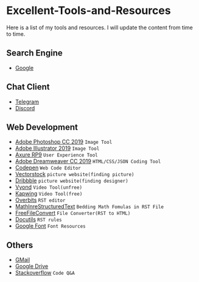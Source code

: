 # Excellent-Tools-and-Resources
Here is a list of my tools and resources. I will update the content from time to time.
## Search Engine
- [Google](https://google.com)
## Chat Client
- [Telegram](https://telegram.org)
- [Discord](https://discord.com)
## Web Development
- [Adobe Photoshop CC 2019](https://www.adobe.com/products/photoshop.html)
``Image Tool``
- [Adobe Illustrator 2019](https://www.adobe.com/products/illustrator.html)
``Image Tool``
- [Axure RP9](https://www.axure.com/release-history/rp9)
``User Experience Tool``
- [Adobe Dreamweaver CC 2019](https://www.adobe.com/products/dreamweaver.html)
``HTML/CSS/JSON Coding Tool``
- [Codepen](https://codepen.io)
``Web Code Editor``
- [Vectorstock](https://www.vectorstock.com)
``picture website(finding picture)``
- [Dribbble](https://dribbble.com)
``picture website(finding designer)``
- [Vyond](https://app.vyond.com)
``Video Tool(unfree)``
- [Kapwing](https://www.kapwing.com)
``Video Tool(free)``
- [Overbits](https://overbits.herokuapp.com)
``RST editor``
- [MathInreStructuredText](https://yuyuan.org/MathInreStructuredText/#math-in-browser)
``Bedding Math Fomulas in RST File``
- [FreeFileConvert](https://www.freefileconvert.com)
``File Converter(RST to HTML)``
- [Docutils](https://docutils.sourceforge.io/docs/user/rst/quickref.html)
``RST rules``
- [Google Font](https://fonts.google.com)
``Font Resources``
## Others
- [GMail](https://mail.google.com)
- [Google Drive](https://drive.google.com)
- [Stackoverflow](https://stackoverflow.com)
``Code Q&A``
